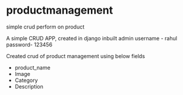 # productmanagement
simple crud perform on product

A simple CRUD APP, created in django 
inbuilt admin
username - rahul 
password- 123456

Created crud of product management using below fields
- product_name
- Image
- Category
- Description
